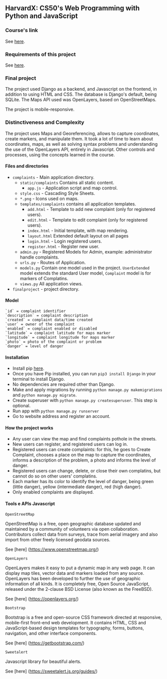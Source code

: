 ## HarvardX: CS50's Web Programming with Python and JavaScript

### Course's link

See [here](https://www.edx.org/course/cs50s-web-programming-with-python-and-javascript).

### Requirements of this project

See [here](https://cs50.harvard.edu/web/2020/projects/final/capstone/).

### Final project

The project used Django as a backend, and Javascript on the frontend, in addition to using HTML and CSS. The database is Django's default, being SQLite. The Maps API used was OpenLayers, based on OpenStreetMaps.

The project is mobile-responsive.

### Distinctiveness and Complexity

The project uses Maps and Georeferencing, allows to capture coordinates, create markers, and manipulate them. It took a lot of time to learn about coordinates, maps, as well as solving syntax problems and understanding the use of the OpenLayers API, entirely in Javascript. Other controls and processes, using the concepts learned in the course.

#### Files and directories

  - `complaints` - Main application directory.
    - `static/complaints` Contains all static content.
        - `app.js` - Application script and map control.	
	- `style.css` - Cascading Style Sheets.
	- `*.png` - Icons used on maps. 
    - `templates/complaints` contains all application templates.
        - `add.html` - Template to add new complaint (only for registered users).
        - `edit.html` - Template to edit complaint (only for registered users).
        - `index.html` - Initial template, with map rendering.
        - `layout.html` Extended default layout on all pages
        - `login.html` - Login registered users.
        - `register.html` - Register new user.
    - `admin.py` - Registered Models for Admin, example: administrator handle complaints.
    - `urls.py` - Routes of Application.
    - `models.py` Contain one model used in the project. `UserExtended` model extends the standard User model, `Complaint` model is for markers of Complatins.
    - `views.py` All application views.
  - `finalproject` - project directory.

#### Model

    `id` = complaint identifier
    `description` = complaint description
    `created` = complaint data/time created
    `user` = owner of the complaint 
    `enabled` = complaint enabled or disabled 
    `latitude` = complaint latitude for maps marker   
    `longitude` = complaint longitude for maps marker   
    `photo` = photo of the complaint or problem    
    `danger` = level of danger

#### Installation

  - Install pip [here](https://pip.pypa.io/en/stable/installation/).
  - Once you have Pip installed, you can run `pip3 install Django` in your terminal to install Django.
  - No dependencies are required other than Django.
  - Make and apply migrations by running `python manage.py makemigrations` and `python manage.py migrate`.
  - Create superuser with `python manage.py createsuperuser`. This step is optional.
  - Run app with `python manage.py runserver`
  - Go to website address and register an account.

#### How the project works

  - Any user can view the map and find complaints pothole in the streets.	
  - New users can register, and registered users can log in.
  - Registered users can create complaints: for this, he goes to Create Complaint, chooses a place on the map to capture the coordinates, informs a description of the problem, a photo and informs the level of danger.
  - Registered users can change, delete, or close their own complatins, but cannot do so on other users' complatins.
  - Each marker has its color to identify the level of danger, being green (little danger), yellow (intermediate danger), red (high danger). 
  - Only enabled complaints are displayed.

#### Tools e APIs Javascript

  `OpenStreetMap`
 
  OpenStreetMap is a free, open geographic database updated and maintained by a community of volunteers via open collaboration. Contributors collect data from surveys, trace from aerial imagery and also import from other freely licensed geodata sources.

  See [here] (https://www.openstreetmap.org/)

  `OpenLayers`
 
  OpenLayers makes it easy to put a dynamic map in any web page. It can display map tiles, vector data and markers loaded from any source. OpenLayers has been developed to further the use of geographic information of all kinds. It is completely free, Open Source JavaScript, released under the 2-clause BSD License (also known as the FreeBSD).

  See [here] (https://openlayers.org/)	   

  `Bootstrap`

  Bootstrap is a free and open-source CSS framework directed at responsive, mobile-first front-end web development. It contains HTML, CSS and JavaScript-based design templates for typography, forms, buttons, navigation, and other interface components.

  See [here] (https://getbootstrap.com/)
    
  `Sweetalert`

  Javascript library for beautiful alerts.

  See [here] (https://sweetalert.js.org/guides/)
  